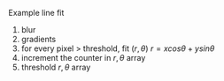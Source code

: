 Example line fit
1. blur
2. gradients
3. for every pixel > threshold, fit  ($r, \theta$) $r = x cos \theta + y sin \theta$ 
4. increment the counter in $r, \theta$ array
5. threshold $r, \theta$ array